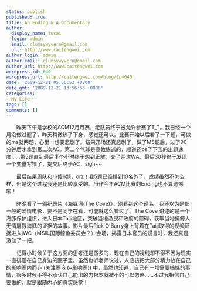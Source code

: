```yaml
---
status: publish
published: true
title: An Ending & A Documentary
author:
  display_name: twcai
  login: admin
  email: clumsywyvern@gmail.com
  url: http://www.caitengwei.com
author_login: admin
author_email: clumsywyvern@gmail.com
author_url: http://www.caitengwei.com
wordpress_id: 640
wordpress_url: http://caitengwei.com/blog/?p=640
date: '2009-12-21 05:56:53 +0800'
date_gmt: '2009-12-21 13:56:53 +0800'
categories:
- My Life
tags: []
comments: []
---
```

<p>　　昨天下午是学校的ACM12月月赛，老队员终于被允许参赛了T_T。我已经一个月没做过题了，昨天稍微热了下身，感觉还可以。比赛开始以后看了一下题，可做的ms就两题，心里一想要悲剧了。结果开场还真悲剧了，做了MS题后，过了90分钟后才拿到第二次AC。第二个气球是高教练送的，顺道还bs了下我的出题速度&hellip;&hellip;第5题直到最后半个小时终于想到正解，交了两次WA，最后30秒终于发现一个变量写错了，提交后终于AC，sigh~~</p>
<p>　　最后结果周队和小傻6题，orz！我5题已经排到10名外了，成绩虽然不怎么样，但是这个过程我还是比较享受的。当作今年ACM比赛的Ending也不算遗憾啦！</p>
<p>　　昨晚看了一部纪录片《海豚湾(The Cove)》。刚看到这个译名，我还以为是部一般的爱情电影，要不是同学在看，可能就这么错过了。The Cove 讲述的是一个海豚保护组织，进入日本Taiji地区，突破当地渔民和政府的阻碍，获取当地捕鲸人无情屠戮海豚的证据的故事。影片最后Rick O'Barry身上背着在Taiji取得的视频证据进入IWC（MS叫国际鲸鱼委员会？）会场，揭露日本官员的谎言时，我还真是激动了一把。</p>
<p>　　记得小时候关于这方面的思考还是蛮多的，现在自己的视线却不得不因为现实一直徘徊在自己身边的圈子里。虽然也听老师说过，人应该把大部分精力放在自己的影响圈内而非 (关注圈 & (~影响圈)) 中，虽然也知道，自己有一堆需要搞掂的事情，很多时候不得不承认自己能出的力根本就微小的可以忽略&hellip;&hellip;不过我相信自己要做的，就是跟随内心的真实感觉！</p>
